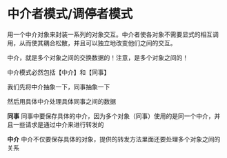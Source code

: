 # 中介者模式/调停者模式

用一个中介对象来封装一系列的对象交互。中介者使各对象不需要显式的相互调用，从而使其耦合松散，并且可以独立地改变他们之间的交互。

中介，就是多个对象之间的交换数据的！注意，是多个对象之间的！

中介模式必然包括【中介】和【同事】

我们先将中介抽象一下，同事抽象一下

然后用具体中介处理具体同事之间的数据

**同事**
同事中要保存具体的中介，因为多个对象（同事）使用的是同一个中介，并且一些请求是通过中介来进行转发的

**中介**
中介不仅要保存具体的对象，提供的转发方法里面还要处理多个对象之间的关系